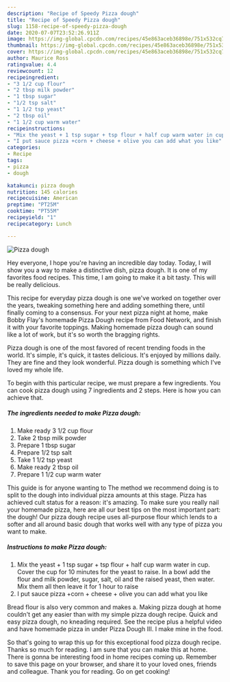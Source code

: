 ```yaml
---
description: "Recipe of Speedy Pizza dough"
title: "Recipe of Speedy Pizza dough"
slug: 1158-recipe-of-speedy-pizza-dough
date: 2020-07-07T23:52:26.911Z
image: https://img-global.cpcdn.com/recipes/45e863aceb36898e/751x532cq70/pizza-dough-recipe-main-photo.jpg
thumbnail: https://img-global.cpcdn.com/recipes/45e863aceb36898e/751x532cq70/pizza-dough-recipe-main-photo.jpg
cover: https://img-global.cpcdn.com/recipes/45e863aceb36898e/751x532cq70/pizza-dough-recipe-main-photo.jpg
author: Maurice Ross
ratingvalue: 4.4
reviewcount: 12
recipeingredient:
- "3 1/2 cup flour"
- "2 tbsp milk powder"
- "1 tbsp sugar"
- "1/2 tsp salt"
- "1 1/2 tsp yeast"
- "2 tbsp oil"
- "1 1/2 cup warm water"
recipeinstructions:
- "Mix the yeast + 1 tsp sugar + tsp flour + half cup warm water in cup. Cover the cup for 10 minutes for the yeast to raise. In a bowl add the flour and milk powder, sugar, salt, oil and the raised yeast, then water. Mix them all then leave it for 1 hour to raise"
- "I put sauce pizza +corn + cheese + olive you can add what you like"
categories:
- Recipe
tags:
- pizza
- dough

katakunci: pizza dough 
nutrition: 145 calories
recipecuisine: American
preptime: "PT25M"
cooktime: "PT55M"
recipeyield: "1"
recipecategory: Lunch

---
```



![Pizza dough](https://img-global.cpcdn.com/recipes/45e863aceb36898e/751x532cq70/pizza-dough-recipe-main-photo.jpg)

Hey everyone, I hope you're having an incredible day today. Today, I will show you a way to make a distinctive dish, pizza dough. It is one of my favorites food recipes. This time, I am going to make it a bit tasty. This will be really delicious.

This recipe for everyday pizza dough is one we&#39;ve worked on together over the years, tweaking something here and adding something there, until finally coming to a consensus. For your next pizza night at home, make Bobby Flay&#39;s homemade Pizza Dough recipe from Food Network, and finish it with your favorite toppings. Making homemade pizza dough can sound like a lot of work, but it&#39;s so worth the bragging rights.

Pizza dough is one of the most favored of recent trending foods in the world. It's simple, it's quick, it tastes delicious. It's enjoyed by millions daily. They are fine and they look wonderful. Pizza dough is something which I've loved my whole life.


To begin with this particular recipe, we must prepare a few ingredients. You can cook pizza dough using 7 ingredients and 2 steps. Here is how you can achieve that.

<!--inarticleads1-->

##### The ingredients needed to make Pizza dough:

1. Make ready 3 1/2 cup flour
1. Take 2 tbsp milk powder
1. Prepare 1 tbsp sugar
1. Prepare 1/2 tsp salt
1. Take 1 1/2 tsp yeast
1. Make ready 2 tbsp oil
1. Prepare 1 1/2 cup warm water


This guide is for anyone wanting to The method we recommend doing is to split to the dough into individual pizza amounts at this stage. Pizza has achieved cult status for a reason: it&#39;s amazing. To make sure you really nail your homemade pizza, here are all our best tips on the most important part: the dough! Our pizza dough recipe uses all-purpose flour which lends to a softer and all around basic dough that works well with any type of pizza you want to make. 

<!--inarticleads2-->

##### Instructions to make Pizza dough:

1. Mix the yeast + 1 tsp sugar + tsp flour + half cup warm water in cup. Cover the cup for 10 minutes for the yeast to raise. In a bowl add the flour and milk powder, sugar, salt, oil and the raised yeast, then water. Mix them all then leave it for 1 hour to raise
1. I put sauce pizza +corn + cheese + olive you can add what you like


Bread flour is also very common and makes a. Making pizza dough at home couldn&#39;t get any easier than with my simple pizza dough recipe. Quick and easy pizza dough, no kneading required. See the recipe plus a helpful video and have homemade pizza in under Pizza Dough III. I make mine in the food. 

So that's going to wrap this up for this exceptional food pizza dough recipe. Thanks so much for reading. I am sure that you can make this at home. There is gonna be interesting food in home recipes coming up. Remember to save this page on your browser, and share it to your loved ones, friends and colleague. Thank you for reading. Go on get cooking!
